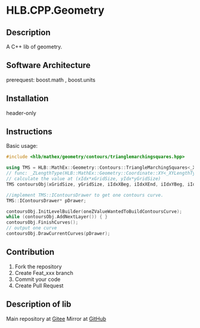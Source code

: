 # HLB.CPP.Geometry

## Description
A C++ lib of geometry.

## Software Architecture
prerequest: boost.math , boost.units

## Installation

header-only

## Instructions
Basic usage:
```cpp
#include <hlb/mathex/geometry/contours/trianglemarchingsquares.hpp>

using TMS = HLB::MathEx::Geometry::Contours::TriangleMarchingSquares<_XYLengthType, _ZLengthType>;
// func: _ZLengthType(HLB::MathEx::Geometry::Coordinate::XY<_XYLengthType>)
// calculate the value at (xIdx*xGridSize, yIdx*yGridSize)
TMS contoursObj(xGridSize, yGridSize, iIdxXBeg, iIdxXEnd, iIdxYBeg, iIdxYEnd, func);

//implement TMS::IContoursDrawer to get one contours curve.
TMS::IContoursDrawer* pDrawer;

contoursObj.InitLevelBuilder(oneZValueWantedToBuildContoursCurve);
while (contoursObj.AddNextLayer()) { }
contoursObj.FinishCurves();
// output one curve
contoursObj.DrawCurrentCurves(pDrawer);
```

## Contribution

1.  Fork the repository
2.  Create Feat_xxx branch
3.  Commit your code
4.  Create Pull Request


## Description of lib

Main repository at [Gitee](https://gitee.com/heliumleobob/cpp-geometry.git)
Mirror at [GitHub](https://github.com/HeliumLeoBob/HLB.CPP.Geometry.git) 
